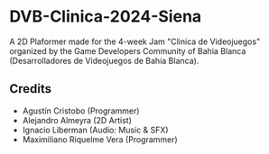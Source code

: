 # DVB-Clinica-2024-Siena

A 2D Plaformer made for the 4-week Jam "Clinica de Videojuegos" organized by the Game Developers Community of Bahia Blanca (Desarrolladores de Videojuegos de Bahia Blanca).

## Credits

- Agustín Cristobo (Programmer)
- Alejandro Almeyra (2D Artist)
- Ignacio Liberman (Audio: Music & SFX)
- Maximiliano Riquelme Vera (Programmer)
